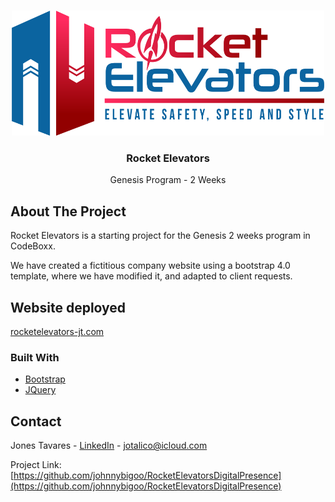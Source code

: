 <!-- PROJECT LOGO -->
<br />
<p align="center">
  <a href="http://rocketelevators-jt.com/assets/images/_rocket/R2.png">
    <img src="assets/images/_rocket/R2.png" alt="Logo" width="500" height="200">
  </a>

  <h3 align="center">Rocket Elevators</h3>
  
  <p align="center">
    Genesis Program - 2 Weeks
  </p>
</p>



<!-- ABOUT THE PROJECT -->
## About The Project

Rocket Elevators is a starting project for the Genesis 2 weeks program in CodeBoxx. 

We have created a fictitious company website using a bootstrap 4.0 template, where we have modified it, and adapted to client requests.

## Website deployed
[rocketelevators-jt.com](https://rocketelevators-jt.com)

### Built With

* [Bootstrap](https://getbootstrap.com)
* [JQuery](https://jquery.com)



<!-- CONTACT -->
## Contact

Jones Tavares - [LinkedIn](https://www.linkedin.com/in/jonestavares/) - jotalico@icloud.com

Project Link: [https://github.com/johnnybigoo/RocketElevatorsDigitalPresence](https://github.com/johnnybigoo/RocketElevatorsDigitalPresence)





